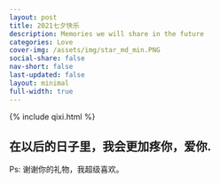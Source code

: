 ```yaml
---
layout: post
title: 2021七夕快乐
description: Memories we will share in the future
categories: Love
cover-img: /assets/img/star_md_min.PNG
social-share: false
nav-short: false
last-updated: false
layout: minimal
full-width: true
---
```


{% include qixi.html %}

## 在以后的日子里，我会更加疼你，爱你.
Ps: 谢谢你的礼物，我超级喜欢。
